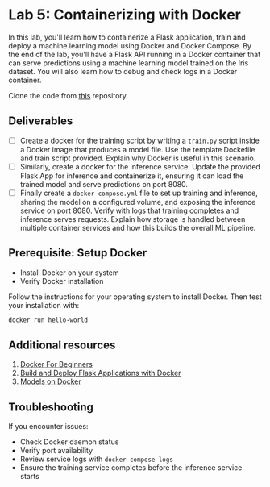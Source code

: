 # Lab 5: Containerizing with Docker

In this lab, you'll learn how to containerize a Flask application, train and deploy a machine learning model using Docker and Docker Compose. By the end of the lab, you'll have a Flask API running in a Docker container that can serve predictions using a machine learning model trained on the Iris dataset. You will also learn how to debug and check logs in a Docker container.

Clone the code from [this](https://github.com/kp10-x/mlip-docker-lab-f25) repository.

## Deliverables

 - [ ] Create a docker for the training script by writing a `train.py` script inside a Docker image that produces a model file. Use the template Dockefile and train script provided. Explain why Docker is useful in this scenario.
 - [ ] Similarly, create a docker for the inference service. Update the provided Flask App for inference and containerize it, ensuring it can load the trained model and serve predictions on port 8080.
 - [ ] Finally create a `docker-compose.yml` file to set up training and inference, sharing the model on a configured volume, and exposing the inference service on port 8080. Verify with logs that training completes and inference serves requests. Explain how storage is handled between multiple container services and how this builds the overall ML pipeline.

## Prerequisite: Setup Docker

- Install Docker on your system
- Verify Docker installation

Follow the instructions for your operating system to install Docker. Then test your installation with:

```bash
docker run hello-world
```

## Additional resources 
1. [Docker For Beginners](https://docker-curriculum.com/)
2. [Build and Deploy Flask Applications with Docker](https://www.digitalocean.com/community/tutorials/how-to-build-and-deploy-a-flask-application-using-docker-on-ubuntu-20-04)
3. [Models on Docker](https://towardsdatascience.com/build-and-run-a-docker-container-for-your-machine-learning-model-60209c2d7a7f)

## Troubleshooting

If you encounter issues:
- Check Docker daemon status
- Verify port availability
- Review service logs with `docker-compose logs`
- Ensure the training service completes before the inference service starts

